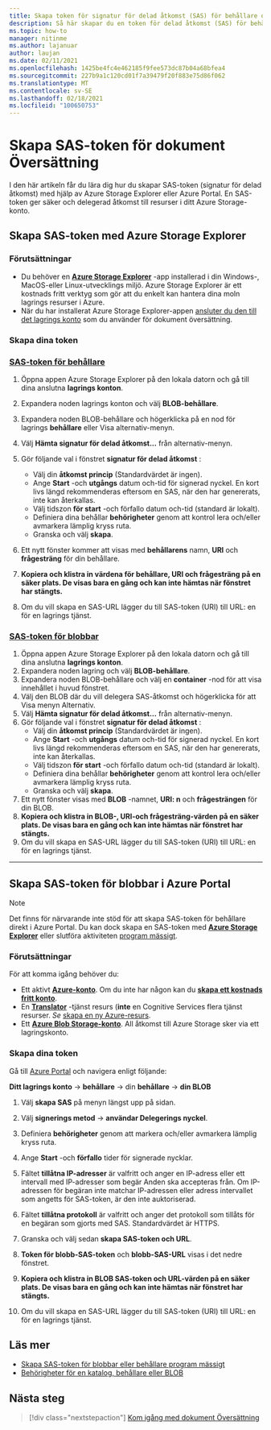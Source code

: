 ```yaml
---
title: Skapa token för signatur för delad åtkomst (SAS) för behållare och blobbar med Microsoft Storage Explorer
description: Så här skapar du en token för delad åtkomst (SAS) för behållare och blobbar med Microsoft Storage Explorer och Azure Portal
ms.topic: how-to
manager: nitinme
ms.author: lajanuar
author: laujan
ms.date: 02/11/2021
ms.openlocfilehash: 1425be4fc4e462185f9fee573dc87b04a68bfea4
ms.sourcegitcommit: 227b9a1c120cd01f7a39479f20f883e75d86f062
ms.translationtype: MT
ms.contentlocale: sv-SE
ms.lasthandoff: 02/18/2021
ms.locfileid: "100650753"
---
```

# <a name="create-sas-tokens-for-document-translation"></a>Skapa SAS-token för dokument Översättning

I den här artikeln får du lära dig hur du skapar SAS-token (signatur för delad åtkomst) med hjälp av Azure Storage Explorer eller Azure Portal. En SAS-token ger säker och delegerad åtkomst till resurser i ditt Azure Storage-konto.

## <a name="create-sas-tokens-with-azure-storage-explorer"></a>Skapa SAS-token med Azure Storage Explorer

### <a name="prerequisites"></a>Förutsättningar

* Du behöver en [**Azure Storage Explorer**](/azure/vs-azure-tools-storage-manage-with-storage-explorer) -app installerad i din Windows-, MacOS-eller Linux-utvecklings miljö. Azure Storage Explorer är ett kostnads fritt verktyg som gör att du enkelt kan hantera dina moln lagrings resurser i Azure.
* När du har installerat Azure Storage Explorer-appen [ansluter du den till det lagrings konto](/azure/vs-azure-tools-storage-manage-with-storage-explorer?tabs=windows#connect-to-a-storage-account-or-service) som du använder för dokument översättning.

### <a name="create-your-tokens"></a>Skapa dina token

### <a name="sas-tokens-for-containers"></a>[SAS-token för behållare](#tab/Containers)

1. Öppna appen Azure Storage Explorer på den lokala datorn och gå till dina anslutna **lagrings konton**.
1. Expandera noden lagrings konton och välj **BLOB-behållare**.
1. Expandera noden BLOB-behållare och högerklicka på en nod för lagrings **behållare** eller Visa alternativ-menyn.
1. Välj **Hämta signatur för delad åtkomst...** från alternativ-menyn.
1. Gör följande val i fönstret **signatur för delad åtkomst** :
    * Välj din **åtkomst princip** (Standardvärdet är ingen).
    * Ange **Start** -och **utgångs** datum och-tid för signerad nyckel. En kort livs längd rekommenderas eftersom en SAS, när den har genererats, inte kan återkallas.
    * Välj tidszon **för start** -och förfallo datum och-tid (standard är lokalt).
    * Definiera dina behållar **behörigheter** genom att kontrol lera och/eller avmarkera lämplig kryss ruta.
    * Granska och välj **skapa**.

1. Ett nytt fönster kommer att visas med **behållarens** namn, **URI** och **frågesträng** för din behållare.  
1. **Kopiera och klistra in värdena för behållare, URI och frågesträng på en säker plats. De visas bara en gång och kan inte hämtas när fönstret har stängts.**
1. Om du vill skapa en SAS-URL lägger du till SAS-token (URI) till URL: en för en lagrings tjänst.

### <a name="sas-tokens-for-blobs"></a>[SAS-token för blobbar](#tab/blobs)

1. Öppna appen Azure Storage Explorer på den lokala datorn och gå till dina anslutna **lagrings konton**.
1. Expandera noden lagring och välj **BLOB-behållare**.
1. Expandera noden BLOB-behållare och välj en **container** -nod för att visa innehållet i huvud fönstret.
1. Välj den BLOB där du vill delegera SAS-åtkomst och högerklicka för att Visa menyn Alternativ.
1. Välj **Hämta signatur för delad åtkomst...** från alternativ-menyn.
1. Gör följande val i fönstret **signatur för delad åtkomst** :
    * Välj din **åtkomst princip** (Standardvärdet är ingen).
    * Ange **Start** -och **utgångs** datum och-tid för signerad nyckel. En kort livs längd rekommenderas eftersom en SAS, när den har genererats, inte kan återkallas.
    * Välj tidszon **för start** -och förfallo datum och-tid (standard är lokalt).
    * Definiera dina behållar **behörigheter** genom att kontrol lera och/eller avmarkera lämplig kryss ruta.
    * Granska och välj **skapa**.
1. Ett nytt fönster visas med **BLOB** -namnet, **URI: n** och **frågesträngen** för din BLOB.  
1. **Kopiera och klistra in BLOB-, URI-och frågesträng-värden på en säker plats. De visas bara en gång och kan inte hämtas när fönstret har stängts.**
1. Om du vill skapa en SAS-URL lägger du till SAS-token (URI) till URL: en för en lagrings tjänst.

---

## <a name="create-sas-tokens-for-blobs-in-the-azure-portal"></a>Skapa SAS-token för blobbar i Azure Portal

> [!NOTE]
> Det finns för närvarande inte stöd för att skapa SAS-token för behållare direkt i Azure Portal. Du kan dock skapa en SAS-token med [**Azure Storage Explorer**](#create-sas-tokens-with-azure-storage-explorer) eller slutföra aktiviteten [program mässigt](/azure/storage/blobs/sas-service-create).

<!-- markdownlint-disable MD024 -->
### <a name="prerequisites"></a>Förutsättningar

För att komma igång behöver du:

* Ett aktivt [**Azure-konto**](https://azure.microsoft.com/free/cognitive-services/).  Om du inte har någon kan du [**skapa ett kostnads fritt konto**](https://azure.microsoft.com/free/).
* En [**Translator**](https://ms.portal.azure.com/#create/Microsoft) -tjänst resurs (**inte** en Cognitive Services flera tjänst resurser.  *Se* [skapa en ny Azure-resurs](../../cognitive-services-apis-create-account.md#create-a-new-azure-cognitive-services-resource).  
* Ett [**Azure Blob Storage-konto**](https://ms.portal.azure.com/#create/Microsoft.StorageAccount-ARM). All åtkomst till Azure Storage sker via ett lagringskonto.

### <a name="create-your-tokens"></a>Skapa dina token

Gå till [Azure Portal](https://ms.portal.azure.com/#home) och navigera enligt följande:  

 **Ditt lagrings konto** → **behållare** → din **behållare** → **din BLOB**

1. Välj **skapa SAS** på menyn längst upp på sidan.

1. Välj **signerings metod** → **användar Delegerings nyckel**.

1. Definiera **behörigheter** genom att markera och/eller avmarkera lämplig kryss ruta.

1. Ange **Start** -och **förfallo** tider för signerade nycklar.

1. Fältet **tillåtna IP-adresser** är valfritt och anger en IP-adress eller ett intervall med IP-adresser som begär Anden ska accepteras från. Om IP-adressen för begäran inte matchar IP-adressen eller adress intervallet som angetts för SAS-token, är den inte auktoriserad.

1. Fältet **tillåtna protokoll** är valfritt och anger det protokoll som tillåts för en begäran som gjorts med SAS. Standardvärdet är HTTPS.

1. Granska och välj sedan **skapa SAS-token och URL**.

1. **Token för blobb-SAS-token** och **blobb-SAS-URL** visas i det nedre fönstret.  

1. **Kopiera och klistra in BLOB SAS-token och URL-värden på en säker plats. De visas bara en gång och kan inte hämtas när fönstret har stängts.**

1. Om du vill skapa en SAS-URL lägger du till SAS-token (URI) till URL: en för en lagrings tjänst.

## <a name="learn-more"></a>Läs mer

* [Skapa SAS-token för blobbar eller behållare program mässigt](/azure/storage/blobs/sas-service-create)
* [Behörigheter för en katalog, behållare eller BLOB](/rest/api/storageservices/create-service-sas#permissions-for-a-directory-container-or-blob)

## <a name="next-steps"></a>Nästa steg

> [!div class="nextstepaction"]
> [Kom igång med dokument Översättning](get-started-with-document-translation.md)
>
>

